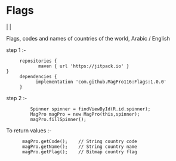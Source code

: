 # Flags
|[](app/src/main/res/drawable/ar.gif)
|[](app/src/main/res/drawable/en.gif)

Flags, codes and names of countries of the world, Arabic / English

step 1 :-

         repositories {
                maven { url 'https://jitpack.io' }
	}
         dependencies { 
               implementation 'com.github.MagPro116:Flags:1.0.0'
         }
           
step 2 :-

             Spinner spinner = findViewById(R.id.spinner);
             MagPro magPro = new MagPro(this,spinner);
             magPro.fillSpinner();
             
       

To return values :-

          magPro.getCode();    // String country code
          magPro.getName();    // String country name
          magPro.getFlag();    // Bitmap country flag
